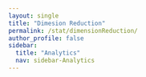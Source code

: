 ```yaml
---
layout: single
title: "Dimesion Reduction"
permalink: /stat/dimensionReduction/
author_profile: false
sidebar:
  title: "Analytics"
  nav: sidebar-Analytics
---
```


